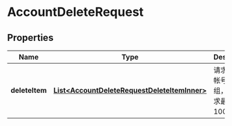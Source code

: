 

# AccountDeleteRequest


## Properties

| Name | Type | Description | Notes |
|------------ | ------------- | ------------- | -------------|
|**deleteItem** | [**List&lt;AccountDeleteRequestDeleteItemInner&gt;**](AccountDeleteRequestDeleteItemInner.md) | 请求删除的帐号对象数组，单次请求最多支持100个帐号 |  |



